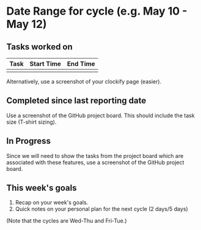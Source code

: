 # Date Range for cycle (e.g. May 10 - May 12)

## Tasks worked on

| Task | Start Time | End Time |
| ---- | ---------- |--------- |
|      |            |          |

Alternatively, use a screenshot of your clockify page (easier).

## Completed since last reporting date

Use a screenshot of the GitHub project board. This should include the task size (T-shirt sizing).

## In Progress

Since we will need to show the tasks from the project board which are associated with these features, use a screenshot of the GitHub project board.

## This week's goals

1. Recap on your week's goals.
2. Quick notes on your personal plan for the next cycle (2 days/5 days)

(Note that the cycles are Wed-Thu and Fri-Tue.)
